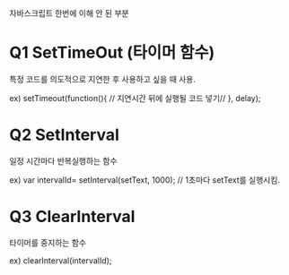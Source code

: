 자바스크립트 한번에 이해 안 된 부분

<h1> Q1 SetTimeOut (타이머 함수) </h1>

특정 코드를 의도적으로 지연한 후 사용하고 싶을 때 사용.

ex)
setTimeout(function(){ // 지연시간 뒤에 실행될 코드 넣기// }, delay);


<h1> Q2 SetInterval </h1>

일정 시간마다 반복실행하는 함수

ex)
var intervalId= setInterval(setText, 1000); // 1초마다 setText를 실행시킴. 

<h1> Q3 ClearInterval </h1>

타이머를 중지하는 함수 

ex) 
clearInterval(intervalId);
